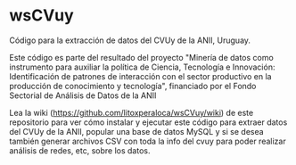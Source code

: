# wsCVuy
Código para la extracción de datos del CVUy de la ANII, Uruguay.

Este código es parte del resultado del proyecto "Minería de datos como instrumento para auxiliar la política de Ciencia, Tecnología e Innovación: Identificación de patrones de interacción con el sector productivo en la producción de conocimiento y tecnología", financiado por el Fondo Sectorial de Análisis de Datos de la ANII

Lea la wiki (https://github.com/litoxperaloca/wsCVuy/wiki) de este repositorio para ver cómo instalar y ejecutar este código para extraer datos del CVUy de la ANII, popular una base de datos MySQL y si se desea también generar archivos CSV con toda la info del cvuy para poder realizar análisis de redes, etc, sobre los datos.
